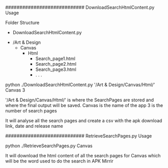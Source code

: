 ############################
DownloadSearchHtmlContent.py Usage

Folder Structure
- DownloadSearchHtmlContent.py
+ /Art & Design
  + Canvas
     + Html
     	- Search_page1.html
     	- Search_page2.html
     	- Search_page3.html
     	- . . .



python ./DownloadSearchHtmlContent.py '/Art & Design/Canvas/Html/' Canvas 3

'/Art & Design/Canvas/Html/' is where the SearchPages are stored and where the final output will be saved.
Canvas is the name of the app
3 is the number of search pages

It will analyse all the search pages and create a csv with the apk download link, date and release name

############################
RetrieveSearchPages.py Usage

python ./RetrieveSearchPages.py  Canvas

It will download the html content of all the search pages for Canvas which will be the word used to do the search in APK Mirrir